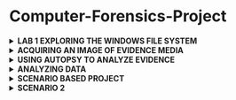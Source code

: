 # Computer-Forensics-Project

<details>
<summary><b>LAB 1 EXPLORING THE WINDOWS FILE SYSTEM</b></summary>

  ### INTRODUCTION

  The Windows New Technology File System (NTFS) file system is commonly used to 
organize and handle functions such as read, write and search on most Windows 
Operating Systems, starting with Windows NT. In this lab, we will explore the NTFS 
system and how to interpret the Master File Table or MFT. 

### OBJECTIVE 
In this lab, I will be conducting forensic practices using various tools. I will be 
performing the following tasks: 
1. Getting Familiar with MFT File Viewer 
2. Identifying Attributes with MFT File Viewer

   1. Getting familiar with MFT File Viewer using the CAINE VM for forensics;
  
   a. Open a new terminal by clicking on the MATE Terminal icon located on the 
  bottom panel and navigate /usr/local/bin directory by typing the command cd /usr/local/bin followed 
  by pressing Enter.
![image](https://github.com/user-attachments/assets/4d1f59af-f085-44e2-8457-90580e964614)

b. Launch the MFT File Viewer application by entering the command below.  
MFTView.py /home/caine/Desktop/Windows\ MFT/MFT

![image](https://github.com/user-attachments/assets/4885c5b8-4c96-4795-934e-4b1b991bac5e)
A new MFT File Viewer screen will appear. 

C. Expand the MFT file by clicking on the arrow next to the folder icon in the left 
pane.  

![image](https://github.com/user-attachments/assets/169fc715-9e98-4900-a616-4a2e12230948)

D. In the left pane, click on the $MFT file to explore the metadata and Once $MFT is selected, click on the Metadata tab in the middle pane.

![image](https://github.com/user-attachments/assets/cac803ec-f900-4e83-a93d-9456fe05827a)

E.  On the Metadata tab, this is the first record or “Record 0” for the file system. 
Found within the MFT record are various attributes. Click on the Attributes tab.

![image](https://github.com/user-attachments/assets/7e616ccc-b206-48b3-9592-510371596f8e)

In each Record, there are attributes. The first attribute type 0x10 is called 
$Standard Information. Its type is 16 which is the decimal equivalent to hex 
value of 0x10. Its respective size is 96 bytes and the file is Resident (True) in the 
MFT. Resident means its size is less than 512 bytes, so it can reside in the MFT 
and does not have to be outside of the MFT located on the disk.

F. Click on the Hex Dump tab to view the hex values.
![image](https://github.com/user-attachments/assets/e781f3e0-e680-4618-a28f-a5dc024c0ec0)
. Notice that the MFT header fields all start with File 0 at offset 0x00.

G. Note that the size of the MFT record located at offset 0x1c to 0x1f is the default 
size of 0x400 or 262144 bytes. 
![image](https://github.com/user-attachments/assets/33143219-06bd-4778-babf-bd3e74b23342)

H. Locate the length of the header at offset 0x14 and is 0x38 or 56 bytes.
![image](https://github.com/user-attachments/assets/32178233-5ac0-44ae-83ec-06e53b91b24e)


<summary><b>Identifying Attributes with MFT File Viewer</b><summary></summary>

1. While on the Hex Dump tab, locate where the Standard Information attribute 
0x10 starts on offset 0x38.
![image](https://github.com/user-attachments/assets/453c72a6-b30d-40e3-9a3e-3df27852737f)

2. The size of the Standard Information attribute is at offset 0x04 and 0x05 from 
the beginning of the attribute. Its size is 0x60 or 96 bytes.
![image](https://github.com/user-attachments/assets/a60ba025-f2db-4279-bbd1-3df95977cafe)

3. Identify the creation date and time at 0x18 to 0x1F. When decoded, it can be 
concluded that this is stored in a Windows 64 bit hex format – Little Endian.
![image](https://github.com/user-attachments/assets/a5159f24-fdb5-42a6-9469-bda727d71e5e)

4. The last modified date and time for the file is next. Notice that the value is the 
same as the previous creation date and time.
![image](https://github.com/user-attachments/assets/ff774821-2b0f-40cc-9d44-3ec47c572888)

5. Next is the last access date and time. Notice the same value again.
![image](https://github.com/user-attachments/assets/b5f6bc14-59b8-45e2-9042-2ff3f7cbb1e9)

6. The next line of hex is the record access date and time. Notice the dates are the 
same.
![image](https://github.com/user-attachments/assets/44e0d3ca-6dc7-4a31-b65e-e444e5ea8999)

7. Navigate to the Metadata tab and compare the values to the actual values. The 
hex values should match. 
![image](https://github.com/user-attachments/assets/f532495b-1a77-49de-9c7a-cafe7e17723c)

8. Click on the Attributes tab and Identify the next attribute, 0x30 $Filename Information. Its type is 48, which is 
decimal for 0x30. Its respective size is 104 bytes and its resident. 
![image](https://github.com/user-attachments/assets/ead8a582-a38e-47b7-9c3b-63e8d799e16c)

9. Click on the Hex Dump tab, At offset 0x98, the attribute 0x30 can be located
![image](https://github.com/user-attachments/assets/d119a593-ed5e-43f4-9bd9-df0dd8dceb2b)

10.  Identify the size by locating bytes 0x04 and 0x05 from the 0x30. Notice the size is 
68 bytes in hex, which is 104 bytes in decimal. It is also a resident record.
![image](https://github.com/user-attachments/assets/f8c421bc-a72d-49f2-ac6b-edfabd7d29d1)

11. Click on the Attributes tab and identify the 0x80 attribute
![image](https://github.com/user-attachments/assets/a152706d-dc94-443b-911f-fe9dd27f9566)
Notice the attribute is the $Data attribute, which is type 0x80 or 128. Its size is 
72 bytes and its non-resident.

12. Click on the Hex Dump tab to analyze the $Data attribute more closely. Identify offset 0x100 to locate attribute 0x80. Move to bytes 0x04 and 0x05 from 
there to find the size. 
![image](https://github.com/user-attachments/assets/194b6484-2a08-4510-baec-f8c31d0c875a)
    
13. Notice that it is 48 in hex or 72 bytes in decimal. Move three more bytes to find 
the non-resident flag set
![image](https://github.com/user-attachments/assets/7f3cef2e-e470-44eb-995a-f4a6031b72b7)

14. Notice that the end of the MFT record is at offset 0x200
 ![image](https://github.com/user-attachments/assets/64f3157a-f3ca-4fde-8b32-cc7d18257d92)
   
15. Click on the Attributes tab and Compare the values found from the Hex Dump tab to the Attributes tab.
![image](https://github.com/user-attachments/assets/1179f7a4-53db-4569-af93-f69b8e6fc6dd)

16 Click on the Hex Dump tab. The last record is $Bitmap and its type 0xb0 is 176 
bytes in decimal. Its size is 80 in hex and is non-resident.
  ![image](https://github.com/user-attachments/assets/6724de88-8e5f-4c70-80be-6ff08ba60054)

17. Each record’s respective metadata can have multiple attributes and the same 
techniques that were applied in this lab can be used for each NTFS System file. 
As an example, click on the $Bitmap file in the left pane. Navigate to the Attributes tab while having the $Bitmap file selected. Notice the resident and non-resident data is shown for each attribute when 
looking through the different Records. 
![image](https://github.com/user-attachments/assets/e239eab0-e020-4503-aa6d-496e9f2f16ea)

If the Hex Dump data cannot be seen underneath Resident, expand the window 
size so that the window takes up the entire screen. Once this is done, the Hex 
Dump data will appear. 
</details>



<details>
  <summary><b>ACQUIRING AN IMAGE OF EVIDENCE MEDIA</b></summary>
  <b>OBJECTIVE</b>

  The objective of this lab is to acquire a forensic image of evidence media while strictly adhering to the first rule of digital forensics: preserving the integrity of the original evidence. After securing and retrieving the evidence, the lab will demonstrate the process of creating an exact, bit-for-bit copy (image) of the original data using appropriate forensic tools. The exercise will emphasize the importance of conducting analysis solely on the acquired copy to avoid altering the original data. Furthermore, the lab will explore the use of write-blocking devices, particularly in the context of FAT and NTFS file systems, and how they are crucial when using Windows-based acquisition tools. The goal is to ensure that the original evidence remains unmodified, guaranteeing the accuracy and validity of any subsequent forensic analysis.



<b>Task 1 - Using Autopsy to Acquire a Drive Image</b>

Autopsy is a powerful forensic analysis tool that allows you to acquire and examine data from various file systems. It supports file systems such as Microsoft FAT and NTFS, as well as Linux Ext2, Ext3, and Ext4, and other UNIX file systems. Autopsy can be used on Windows XP or older operating systems to perform thorough investigations and data analysis.

<b>STEPS</b>
We will be doing this lab on a provisioned Windows 10 OS on MidTap.

1. Open the <b>File Explorer</b> icon on the task bar, the navigate to the C:\work location
   This folder will serve as the storage location for data and other files generated by Autopsy while acquiring and analyzing evidence.

![image](https://github.com/user-attachments/assets/cdec71c7-be21-42a2-80ff-308ae6b5601c)

The following steps will demonstrate how to acquire an image of the drive labeled E, named USB. Please note that this is not an actual USB drive, but a fixed drive on the computer.

The process of acquiring an image can be applied to other types of media as well, including fixed disk drives and portable storage devices like USB flash drives.

2. Right-click Autopsy 4.6.0 on desktop, then click Run as administrator on the menu. Click Yes in the UAC if necessary.
![image](https://github.com/user-attachments/assets/1104f0b8-da79-48a1-bb46-56394b84db5b)


3. In the Autopsy welcome window, click New Case.
![image](https://github.com/user-attachments/assets/2fa41a1c-9186-4669-b14a-ceb7028471c2)

4. In the New Case Information box, type Proj01 in the Case Name box and set the Base Directory to Work. Click Next.
![image](https://github.com/user-attachments/assets/d7249f82-8d64-4550-8f95-d63f42b0904f)

5. In the Optional Information box, click Finish.
![image](https://github.com/user-attachments/assets/24d899fa-bb8e-4d8e-ad56-92c9d18665ee)

6. In the Add Data Source dialog box, click Local Disk, and click Next.
![image](https://github.com/user-attachments/assets/a32b32f8-1f39-4fc6-a6bf-a6cbda15f449)

7. In the Select Data Source box, select the disk USB (E:), then click Next.
  ![image](https://github.com/user-attachments/assets/e0dde5a6-c958-4cbf-984d-f09b225c1fca)

8. Click Next in the Configure Ingest Modules window.

9. Once the drive is finished being analyzed, click Finish
![image](https://github.com/user-attachments/assets/459bc727-2fd2-44f2-ba73-3f9392fcfd3a)


10. Click Case, select Exit from the menu to exit Autopsy.
![image](https://github.com/user-attachments/assets/99bef6cc-012c-4e1a-b7c1-c0d4013aa36d)


THIS EXERCISE COMPLETES MY FIRST FORENSICS DATA ACQUISITION.
</details>


<details>

<summary><b>USING AUTOPSY TO ANALYZE EVIDENCE</b></summary>

In the following steps, I will analyze George Montgomery’s drive. The first task is loading the acquired image into Autopsy by following these steps:

1. Start Autopsy as an Admin
 ![image](https://github.com/user-attachments/assets/72b1d5aa-d69e-4bb5-902f-60538de175a1)
 
2. Create a new Case by clicking on New case

3.  In the Case Information dialog box, in the Case Name text box, type:  InChp01.  The name is solely for this lab.   However, you can use the name of the case you will be working on.
 ![image](https://github.com/user-attachments/assets/8d721922-47eb-4324-8ae1-8e9e986d63b0)
Set the Base Directory to your Work directory. Click Next.

4. Click Finish in the Optional Information dialog box.
![image](https://github.com/user-attachments/assets/a44ed6af-5a85-4612-bb2a-e47465892675)

4. In the Add Data Source box, click Disk Image or VM File and click Next.
![image](https://github.com/user-attachments/assets/51df3b45-56e9-4ffa-b14d-7c4a838f4e1d)


5. Leave Autopsy open and open File Explorer. Navigate to the folder C:\Work > Data files > Ch01 containing the image. Right click Ch01Inchp01.exe, point to 7-zip, then click Extract Here to extract the contents. Close File Explorer.
![image](https://github.com/user-attachments/assets/fb8975b0-56dc-4cf4-b38f-e815e786e852)

6. Back in Autopsy, click Browse then navigate to C:\Work > Data files > Ch01 and click InChp01.dd, then click Open. Click Next.
![image](https://github.com/user-attachments/assets/5879fe8e-3796-4fed-b95c-8e5c03137745)

7. Click Next in the Configure Ingest Modules dialog box. Once the data source has been added, click Finish.
![image](https://github.com/user-attachments/assets/4ae07ee4-a82f-4ed1-98cf-4f0f75c1a642)

8. Click to expand Data Sources > Inchp01.dd in the left navigation pane. The Inchp01.dd file is then loaded in the main window.
![image](https://github.com/user-attachments/assets/07c8943a-5fd7-41a0-bb8e-2ebb69a7d04f)

9. In the right pane (the work area), click the confirmation.txt file to view its contents in the data area
![image](https://github.com/user-attachments/assets/1120f711-86bc-43e1-be98-3a802a0e7c32)

In the data area, you see the contents of the confirmation.txt file. Continue to navigate through the work and data areas and inspect the contents of the recovered evidence.
</details>


<details>
<summary><b>ANALYZING DATA</b></summary>

The next step involves analyzing the data and searching for information relevant to the complaint. This can be time-consuming, even if you know what to look for. To locate evidentiary artifacts, forensic analysts search for specific data values, which can include unique words, nonprintable characters (e.g., hexadecimal codes), or special printable characters like copyright (©) or registered trademark (®) symbols. Forensic tools, like Autopsy, allow you to search for these "keywords," which may consist of character strings or hexadecimal values (e.g., A9 for copyright). For this case, you will follow the steps to search for any reference to the name "George."

1. In the Autopsy window, Expand Data Sources > Inchp01.dd. Click Keyword Search in the upper-right hand corner. In the Search text box, type: password and click Search
   ![image](https://github.com/user-attachments/assets/83e7de34-f921-49d8-afd5-2cc8954fba9f)

2. When the search is finished, Autopsy displays the results in the search results pane in the work area. Note the tab labeled, Keyword search 1- password.
For each search you do in a case, Autopsy adds a new tab to help catalog your searches.
![image](https://github.com/user-attachments/assets/0c8ed4b4-ff8e-48ac-ae60-11bde085682a)

3. Click confirmation.txt.
Notice that confirmation.txt file is found to contain the string ‘password.’
![image](https://github.com/user-attachments/assets/14947637-43a4-456d-8902-cb9a13059b26)

4. Click to expand Results > Keyword Hits > Single Literal Keyword Search and note there are 2 instances of the keyword ‘password’.
![image](https://github.com/user-attachments/assets/3916bf30-13f1-4f3f-9117-980e4eaa72c5)


<b>GENERATING A REPORT</b>
Creating reports is an essential part of any digital forensics investigation. Using Autopsy, you can create reports in various formats. For this task, we will generate an HTML report

<b>STEPS</b>

1. Click Generate Report button at the top and Click the type of report you would like to generate under Report Modules - in this case choose HTML Report and click Next.
   ![image](https://github.com/user-attachments/assets/0260df69-6cf5-4a90-8f21-6dd39e6a92ee)

2. Leave All Results selected and then click Finish.
![image](https://github.com/user-attachments/assets/4fc3218d-b98d-462b-9142-e94c352f4431)

3. In the Report Generation Process dialog box, click Close.
   ![image](https://github.com/user-attachments/assets/86fc6b10-004e-458a-ba7c-06af566c94dc)

4. Click Reports in the navigation pane on the left and your report will appear in the right pane on the Listing tab
   ![image](https://github.com/user-attachments/assets/73e4fee3-5cfa-4025-87c6-c56374a66eef)

5. Double-click on the report, then choose to open it with your favorite browser to view the report.Double-click on the report, then choose to open it with your favorite browser to view the report.
![image](https://github.com/user-attachments/assets/50544a53-3d31-4f41-88ca-e9d17cb585d1)

</details>

<details>
<summary><b>SCENARIO BASED PROJECT</b></summary>

<b>SCENARIO</b>

The case in this project involves a suspicious death. Joshua Zarkan found his girlfriend’s dead body in her apartment and reported it. The first responding law enforcement officer seized a USB drive. A crime scene evidence technician skilled in data acquisition made an image of the USB drive with Autopsy and named it daylightTest.eve. Following the acquisition, the technician transported and secured the USB drive and placed it in a secure evidence locker at the police station. You have received the image file from the detective assigned to this case. He directs you to examine it and identify any evidentiary artifacts that might relate to this case.


1. First, let's run the Autopsy app as an Admin and create a new case. Enter C1Prj01 as the case name, make C:\Work\Data files\Ch01\ the Base Directory and then click Next. Click Finish
   ![image](https://github.com/user-attachments/assets/c12e3b0d-2c17-442e-9fb9-4b1f728fa4d4)


2. To add an image file, click Disk Image or VM File, then click Next.
   ![image](https://github.com/user-attachments/assets/9fb98885-9c37-428f-84ae-d72cb8843943)

3. Navigate to C:\Program Files (x86)\Technology Pathways\ProDiscover\Sample Images, click All Files, then click daylightTest.eve and then click Open.
![image](https://github.com/user-attachments/assets/f7750ede-4623-490d-b82d-0758371a47db)

4. Click Next in the Configure Ingest Modules, then click Finish.
   ![image](https://github.com/user-attachments/assets/43ade6b8-c0fc-4c91-9b76-3f6004b67241)

 5. Click to expand Views > File Types > By Extension > Documents > Plain Text (2), in the Listing area, notice the files that are listed  
   ![image](https://github.com/user-attachments/assets/557ef144-673e-42b0-b069-4fb2082fe599)

6. Right-click any file and click View in New Window. View the file, and then exit the program.
![image](https://github.com/user-attachments/assets/3bc662fd-a17f-4478-92ac-428a686fca7c)

7. If you decide to export a file, right-click the file and click Extract File(s). (Note: Creating a separate folder for exports is a good idea to keep your files organized.)
In the Save As dialog box that opens, navigate to the location where you want to save the file, and then click Save.

<b>FINAL REPORT</b>
Upon examining the acquired image of the USB drive (daylightTest.eve), two plain text files were identified: winter.txt and summer.txt. The content of winter.txt includes the text "2 pm," while summer.txt contains the text "3 pm." These times may hold significance in relation to the case, possibly indicating key moments that could be relevant to the timeline of events surrounding the suspicious death. The presence of these files and their specific references to times could potentially correlate with statements or evidence already collected, and further analysis may be necessary to determine their connection to the incident. As such, these files will be further investigated to understand their context and potential relevance to the ongoing investigation.
</details>

<details>
  <summary><b>SCENARIO 2</summary>

In this project, you work for a large corporation’s IT security company. Your duties include conducting internal computing investigations and forensics examinations on company computing systems. A paralegal from the Law Department, Ms. Jones, asks you to examine a USB drive belonging to an employee who left the company and now works for a competitor. The Law Department is concerned that the former employee might possess sensitive company data. Ms. Jones wants to know whether the USB drive contains anything significant.

In addition, she informs you that the former employee might have had access to confidential documents because a co-worker saw him accessing his manager’s computer on his last day of work. These confidential documents consist of 24 files with the text “fragment.” She wants you to locate any occurrences of these files on the USB drive’s bit-stream image.

    <b>STEPS<b>


</details>


























